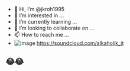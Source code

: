 - 👋 Hi, I’m @jkroh1995
- 👀 I’m interested in ...
- 🌱 I’m currently learning ...
- 💞️ I’m looking to collaborate on ...
- 📫 How to reach me ...
- ![image](https://user-images.githubusercontent.com/85445649/196029427-99b1660f-cff7-49e8-b789-918c1b61d4d1.png) https://soundcloud.com/alkaholik_it
## 😂😂

<!---

--->
